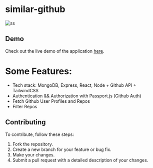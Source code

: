 # similar-github

![ss](https://github.com/user-attachments/assets/c1c308fe-0c85-46b0-8006-28232695aa3a)


## Demo

Check out the live demo of the application [here](https://github-similar.onrender.com/).

# Some Features:
- Tech stack: MongoDB, Express, React, Node + Github API + TailwindCSS
- Authentication && Authorization with Passport.js (Github Auth)
- Fetch Github User Profiles and Repos
- Filter Repos


## Contributing

To contribute, follow these steps:

1. Fork the repository.
2. Create a new branch for your feature or bug fix.
3. Make your changes.
4. Submit a pull request with a detailed description of your changes.

